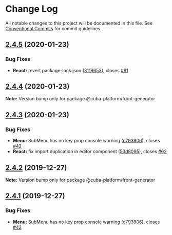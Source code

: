 # Change Log

All notable changes to this project will be documented in this file.
See [Conventional Commits](https://conventionalcommits.org) for commit guidelines.


## [2.4.5](https://github.com/cuba-platform/frontend/tree/master/packages/front-generator/compare/@cuba-platform/front-generator@2.4.4...@cuba-platform/front-generator@2.4.5) (2020-01-23)


### Bug Fixes

* **React:** revert package-lock.json ([3119653](https://github.com/cuba-platform/frontend/tree/master/packages/front-generator/commit/3119653d10a5cfb743fd3e7a2787873a4e6c894d)), closes [#81](https://github.com/cuba-platform/frontend/tree/master/packages/front-generator/issues/81)





## [2.4.4](https://github.com/cuba-platform/frontend/tree/master/packages/front-generator/compare/@cuba-platform/front-generator@2.4.3...@cuba-platform/front-generator@2.4.4) (2020-01-23)

**Note:** Version bump only for package @cuba-platform/front-generator





## [2.4.3](https://github.com/cuba-platform/frontend/tree/master/packages/front-generator/compare/@cuba-platform/front-generator@2.4.0...@cuba-platform/front-generator@2.4.3) (2020-01-23)


### Bug Fixes

* **Menu:** SubMenu has no key prop console warning ([c793906](https://github.com/cuba-platform/frontend/tree/master/packages/front-generator/commit/c7939064cdca2f49e3fe3dc0316c533b3367f729)), closes [#42](https://github.com/cuba-platform/frontend/tree/master/packages/front-generator/issues/42)
* **React:** fix import duplication in editor component ([53d8095](https://github.com/cuba-platform/frontend/tree/master/packages/front-generator/commit/53d809597a3f924ed40e74b70f344070de73e9a6)), closes [#62](https://github.com/cuba-platform/frontend/tree/master/packages/front-generator/issues/62)


## [2.4.2](https://github.com/cuba-platform/frontend/tree/master/packages/front-generator/compare/@cuba-platform/front-generator@2.4.1...@cuba-platform/front-generator@2.4.2) (2019-12-27)

**Note:** Version bump only for package @cuba-platform/front-generator





## [2.4.1](https://github.com/cuba-platform/frontend/tree/master/packages/front-generator/compare/@cuba-platform/front-generator@2.4.0...@cuba-platform/front-generator@2.4.1) (2019-12-27)


### Bug Fixes

* **Menu:** SubMenu has no key prop console warning ([c793906](https://github.com/cuba-platform/frontend/tree/master/packages/front-generator/commit/c7939064cdca2f49e3fe3dc0316c533b3367f729)), closes [#42](https://github.com/cuba-platform/frontend/tree/master/packages/front-generator/issues/42)
